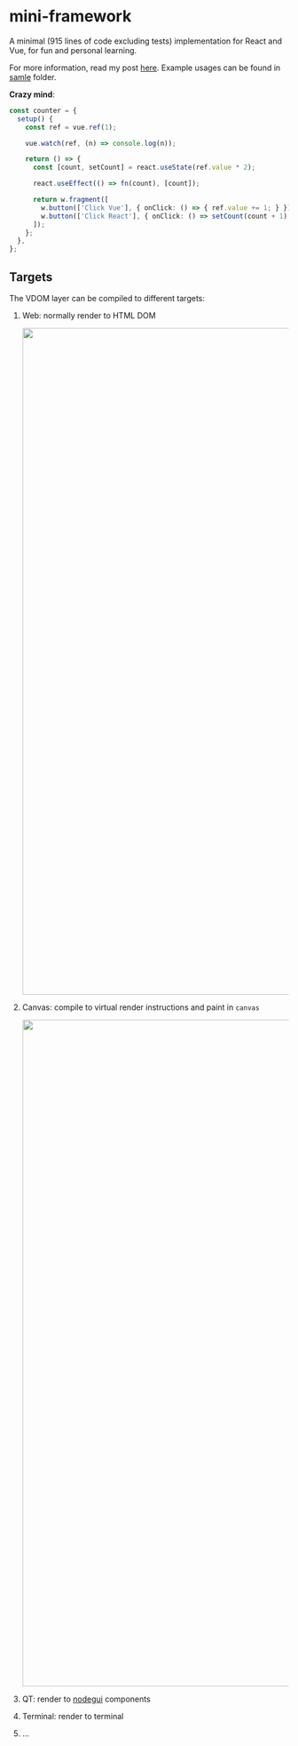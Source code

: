 # mini-framework

A minimal (915 lines of code excluding tests) implementation for React and Vue, for fun and personal learning.

For more information, read my post [here](https://github.com/EverSeenTOTOTO/frontend-interview/blob/main/Framework.md). Example usages can be found in [samle](./sample) folder.

**Crazy mind**:

```ts
const counter = {
  setup() {
    const ref = vue.ref(1);

    vue.watch(ref, (n) => console.log(n));

    return () => {
      const [count, setCount] = react.useState(ref.value * 2);

      react.useEffect(() => fn(count), [count]);

      return w.fragment([
        w.button(['Click Vue'], { onClick: () => { ref.value += 1; } }),
        w.button(['Click React'], { onClick: () => setCount(count + 1) }),
      ]);
    };
  },
};
```

## Targets

The VDOM layer can be compiled to different targets:

1. Web: normally render to HTML DOM

    <img src="./target-web.gif" width="1200" />

2. Canvas: compile to virtual render instructions and paint in `canvas`

    <img src="./target-canvas.gif" width="1200" />

3. QT: render to [nodegui](https://github.com/nodegui/nodegui) components

4. Terminal: render to terminal

5. ...
